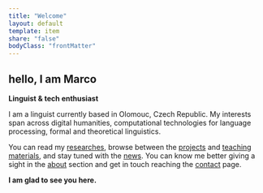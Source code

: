 ```yaml
---
title: "Welcome"
layout: default
template: item
share: "false"
bodyClass: "frontMatter" 
---
```


## hello, I am Marco
<strong>Linguist & tech enthusiast</strong>

I am a linguist currently based in Olomouc, Czech Republic. My interests span across digital humanities, computational technologies for language processing, formal and theoretical linguistics.

You can read my [researches](/research/), browse between the [projects](/projects/) and [teaching materials](/teaching/), and stay tuned with the [news](/news/). 
You can know me better giving a sight in the [about](/about) section and get in touch reaching the [contact](/contact/) page.

<strong>I am glad to see you here.</strong>
